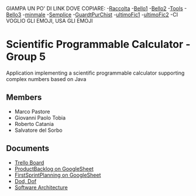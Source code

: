 GIAMPA UN PO' DI LINK DOVE COPIARE:
-[Raccolta](https://github.com/matiassingers/awesome-readme)
-[Bello1](https://github.com/Hexworks/zircon#readme)
-[Bello2](https://github.com/othneildrew/Best-README-Template)
-[Tools](https://github.com/abhisheknaiidu/awesome-github-profile-readme)
-[Bello3](https://github.com/L0garithmic/FastColabCopy#readme)
-[minmale](https://github.com/L0garithmic/FastColabCopy#readme)
-[Semplice](https://github.com/PostHog/posthog#readme)
-[GuardtPurChist](https://github.com/Redocly/redoc#readme)
-[ultimoFic1](https://github.com/shama/gaze#readme)
-[ultimoFic2](https://github.com/thelounge/thelounge#readme)
-CI VOGLIO GLI EMOJI, USA GLI EMOJI


# Scientific Programmable Calculator -  Group 5

Application implementing a
scientific programmable calculator
supporting complex numbers
based on Java

## Members
- Marco Pastore
- Giovanni Paolo Tobia
- Roberto Catania
- Salvatore del Sorbo


## Documents
- [Trello Board](https://trello.com/b/pMJVqzBj/complex-calculator)
- [ProductBacklog on GoogleSheet](https://docs.google.com/spreadsheets/d/14UquHFHBIGx-HTueg0Jz7TeBvM6C4fpM-KOCCMaoxsU/edit#gid=0)
- [FirstSprintPlanning on GoogleSheet](https://docs.google.com/spreadsheets/d/14UquHFHBIGx-HTueg0Jz7TeBvM6C4fpM-KOCCMaoxsU/edit#gid=623614192)
- [Dod, Dof](https://docs.google.com/spreadsheets/d/14UquHFHBIGx-HTueg0Jz7TeBvM6C4fpM-KOCCMaoxsU/edit#gid=1751564930)
- [Software Architecture](https://docs.google.com/document/d/1LJW1D86G4Fjmwc3ORH5G7jr4w8MLYj2CTo4fMrzn9iU/edit)
